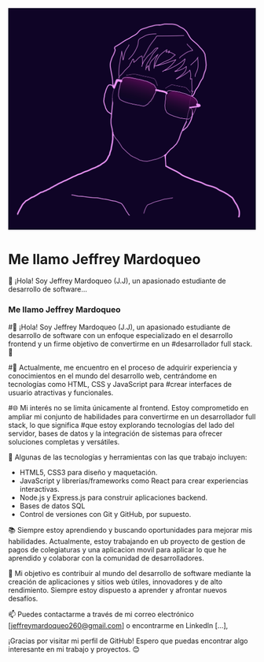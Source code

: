<div class = "header">
<img src="./Silueta.svg" alt="Mi silueta">

</div>


# Me llamo Jeffrey Mardoqueo
👋 ¡Hola! Soy Jeffrey Mardoqueo (J.J), un apasionado estudiante de desarrollo de software...

### Me llamo Jeffrey Mardoqueo
#👋 ¡Hola! Soy Jeffrey Mardoqueo (J.J), un apasionado estudiante de desarrollo de software con un enfoque especializado en el desarrollo frontend y un firme objetivo de convertirme en un #desarrollador full stack. 🚀

#💼 Actualmente, me encuentro en el proceso de adquirir experiencia y conocimientos en el mundo del desarrollo web, centrándome en tecnologías como HTML, CSS y JavaScript para #crear interfaces de usuario atractivas y funcionales.

#🌐 Mi interés no se limita únicamente al frontend. Estoy comprometido en ampliar mi conjunto de habilidades para convertirme en un desarrollador full stack, lo que significa #que estoy explorando tecnologías del lado del servidor, bases de datos y la integración de sistemas para ofrecer soluciones completas y versátiles.

🔧 Algunas de las tecnologías y herramientas con las que trabajo incluyen:

- HTML5, CSS3 para diseño y maquetación.
- JavaScript y librerías/frameworks como React para crear experiencias interactivas.
- Node.js y Express.js para construir aplicaciones backend.
- Bases de datos SQL
- Control de versiones con Git y GitHub, por supuesto.

📚 Siempre estoy aprendiendo y buscando oportunidades para mejorar mis habilidades. Actualmente, estoy trabajando en ub proyecto de gestion de pagos de colegiaturas y una aplicacion movil para aplicar lo que he aprendido y colaborar con la comunidad de desarrolladores.

🚀 Mi objetivo es contribuir al mundo del desarrollo de software mediante la creación de aplicaciones y sitios web útiles, innovadores y de alto rendimiento. Siempre estoy dispuesto a aprender y afrontar nuevos desafíos.

📫 Puedes contactarme a través de mi correo electrónico [jeffreymardoqueo260@gmail.com] o encontrarme en LinkedIn [...],

¡Gracias por visitar mi perfil de GitHub! Espero que puedas encontrar algo interesante en mi trabajo y proyectos. 😊

<!--
**JeffreyMardoqueo-17/JeffreyMardoqueo-17** is a ✨ _special_ ✨ repository because its `README.md` (this file) appears on your GitHub profile.

Here are some ideas to get you started:

- 🔭 I’m currently working on ...
- 🌱 I’m currently learning ...
- 👯 I’m looking to collaborate on ...
- 🤔 I’m looking for help with ...
- 💬 Ask me about ...
- 📫 How to reach me: ...
- 😄 Pronouns: ...
- ⚡ Fun fact: ...
-->
